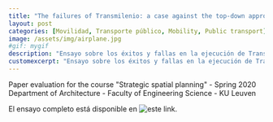 ```yaml
---
title: "The failures of Transmilenio: a case against the top-down approach"
layout: post
categories: [Movilidad, Transporte público, Mobility, Public transport]
image: /assets/img/airplane.jpg
#gif: mygif
description: "Ensayo sobre los éxitos y fallas en la ejecución de Transmilenio (Bogotá, Colombia)."
customexcerpt: "Ensayo sobre los éxitos y fallas en la ejecución de Transmilenio (Bogotá, Colombia)."
---
```


Paper evaluation for the course "Strategic spatial planning" - Spring 2020 Department of Architecture - Faculty of Engineering Science - KU Leuven

El ensayo completo está disponible en ![este link](https://issuu.com/daniela-garcia-urbanism/docs/daniela_garcia_rojas_the_failures_of_transmilenio).